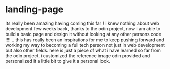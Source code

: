 # landing-page
Its really been amazing having coming this far ! i knew nothing about web development few weeks back, thanks to the odin project, now i am able to build a basic page and design it without looking at any other persons code !!!! .. this has really been an inspirations for me to keep pushing forward and working my way to becoming a full tech person not just in web development but also other fields. 
here is just a piece of what i have learned so far from the odin project, i customized the reference image odin provided and personalized it a little bit to give it a personal look.
